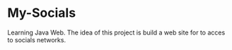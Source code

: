 # My-Socials
Learning Java Web. The idea of this project is build a web site for to acces to socials networks.
